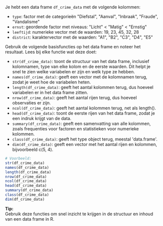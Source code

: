 Je hebt een data frame `df_crime_data` met de volgende kolommen:
- `type`: factor met de categorieën "Diefstal", "Aanval", "Inbraak", "Fraude", "Vandalisme"
- `ernst`: geordende factor met niveaus: "Licht" < "Matig" < "Ernstig"
- `leeftijd`: numerieke vector met de waarden: 19, 23, 45, 32, 28
- `district`: karaktervector met de waarden: "A1", "B2", "C3", "D4", "E5"

Gebruik de volgende basisfuncties op het data frame en noteer het resultaat. Lees bij elke functie wat deze doet:
- `str(df_crime_data)`: toont de structuur van het data frame, inclusief kolomnamen, type van elke kolom en de eerste waarden. Dit helpt je snel te zien welke variabelen er zijn en welk type ze hebben.
- `names(df_crime_data)`: geeft een vector met de kolomnamen terug, zodat je weet hoe de variabelen heten.
- `length(df_crime_data)`: geeft het aantal kolommen terug, dus hoeveel variabelen er in het data frame zitten.
- `nrow(df_crime_data)`: geeft het aantal rijen terug, dus hoeveel observaties er zijn.
- `ncol(df_crime_data)`: geeft het aantal kolommen terug, net als length().
- `head(df_crime_data)`: toont de eerste rijen van het data frame, zodat je een indruk krijgt van de data.
- `summary(df_crime_data)`: geeft een samenvatting van alle kolommen, zoals frequenties voor factoren en statistieken voor numerieke kolommen.
- `class(df_crime_data)`: geeft het type object terug, meestal 'data.frame'.
- `dim(df_crime_data)`: geeft een vector met het aantal rijen en kolommen, bijvoorbeeld c(5, 4).

```r
# Voorbeeld:
str(df_crime_data)
names(df_crime_data)
length(df_crime_data)
nrow(df_crime_data)
ncol(df_crime_data)
head(df_crime_data)
summary(df_crime_data)
class(df_crime_data)
dim(df_crime_data)
```

**Tip:**  
Gebruik deze functies om snel inzicht te krijgen in de structuur en inhoud van een data frame in R.

